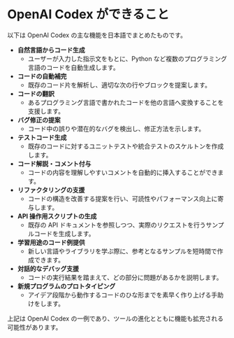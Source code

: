 # OpenAI Codex ができること

以下は OpenAI Codex の主な機能を日本語でまとめたものです。

- **自然言語からコード生成**
  - ユーザーが入力した指示文をもとに、Python など複数のプログラミング言語のコードを自動生成します。
- **コードの自動補完**
  - 既存のコード片を解析し、適切な次の行やブロックを提案します。
- **コードの翻訳**
  - あるプログラミング言語で書かれたコードを他の言語へ変換することを支援します。
- **バグ修正の提案**
  - コード中の誤りや潜在的なバグを検出し、修正方法を示します。
- **テストコード生成**
  - 既存のコードに対するユニットテストや統合テストのスケルトンを作成します。
- **コード解説・コメント付与**
  - コードの内容を理解しやすいコメントを自動的に挿入することができます。
- **リファクタリングの支援**
  - コードの構造を改善する提案を行い、可読性やパフォーマンス向上に寄与します。
- **API 操作用スクリプトの生成**
  - 既存の API ドキュメントを参照しつつ、実際のリクエストを行うサンプルコードを生成します。
- **学習用途のコード例提供**
  - 新しい言語やライブラリを学ぶ際に、参考となるサンプルを短時間で作成できます。
- **対話的なデバッグ支援**
  - コードの実行結果を踏まえて、どの部分に問題があるかを説明します。
- **新規プログラムのプロトタイピング**
  - アイデア段階から動作するコードのひな形までを素早く作り上げる手助けをします。

上記は OpenAI Codex の一例であり、ツールの進化とともに機能も拡充される可能性があります。
